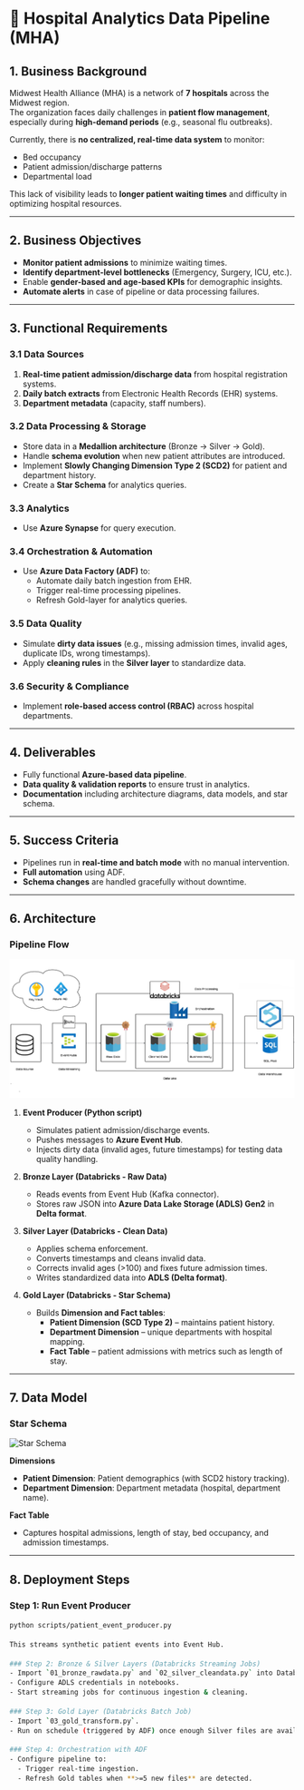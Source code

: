 # 🏥 Hospital Analytics Data Pipeline (MHA)

## 1. Business Background  
Midwest Health Alliance (MHA) is a network of **7 hospitals** across the Midwest region.  
The organization faces daily challenges in **patient flow management**, especially during **high-demand periods** (e.g., seasonal flu outbreaks).  

Currently, there is **no centralized, real-time data system** to monitor:  
- Bed occupancy  
- Patient admission/discharge patterns  
- Departmental load  

This lack of visibility leads to **longer patient waiting times** and difficulty in optimizing hospital resources.

---

## 2. Business Objectives  
- **Monitor patient admissions** to minimize waiting times.  
- **Identify department-level bottlenecks** (Emergency, Surgery, ICU, etc.).  
- Enable **gender-based and age-based KPIs** for demographic insights.  
- **Automate alerts** in case of pipeline or data processing failures.  

---

## 3. Functional Requirements  

### 3.1 Data Sources  
1. **Real-time patient admission/discharge data** from hospital registration systems.  
2. **Daily batch extracts** from Electronic Health Records (EHR) systems.  
3. **Department metadata** (capacity, staff numbers).  

### 3.2 Data Processing & Storage  
- Store data in a **Medallion architecture** (Bronze → Silver → Gold).  
- Handle **schema evolution** when new patient attributes are introduced.  
- Implement **Slowly Changing Dimension Type 2 (SCD2)** for patient and department history.  
- Create a **Star Schema** for analytics queries.  

### 3.3 Analytics  
- Use **Azure Synapse** for query execution.  

### 3.4 Orchestration & Automation  
- Use **Azure Data Factory (ADF)** to:  
  - Automate daily batch ingestion from EHR.  
  - Trigger real-time processing pipelines.  
  - Refresh Gold-layer for analytics queries.  

### 3.5 Data Quality  
- Simulate **dirty data issues** (e.g., missing admission times, invalid ages, duplicate IDs, wrong timestamps).  
- Apply **cleaning rules** in the **Silver layer** to standardize data.  

### 3.6 Security & Compliance  
- Implement **role-based access control (RBAC)** across hospital departments.  

---

## 4. Deliverables  
- Fully functional **Azure-based data pipeline**.  
- **Data quality & validation reports** to ensure trust in analytics.  
- **Documentation** including architecture diagrams, data models, and star schema.  

---

## 5. Success Criteria  
- Pipelines run in **real-time and batch mode** with no manual intervention.  
- **Full automation** using ADF.  
- **Schema changes** are handled gracefully without downtime.  

---

## 6. Architecture  

### Pipeline Flow  
![Pipeline Architecture](./assets/arch_diag.jpg)

1. **Event Producer (Python script)**  
   - Simulates patient admission/discharge events.  
   - Pushes messages to **Azure Event Hub**.  
   - Injects dirty data (invalid ages, future timestamps) for testing data quality handling.  

2. **Bronze Layer (Databricks - Raw Data)**  
   - Reads events from Event Hub (Kafka connector).  
   - Stores raw JSON into **Azure Data Lake Storage (ADLS) Gen2** in **Delta format**.  

3. **Silver Layer (Databricks - Clean Data)**  
   - Applies schema enforcement.  
   - Converts timestamps and cleans invalid data.  
   - Corrects invalid ages (>100) and fixes future admission times.  
   - Writes standardized data into **ADLS (Delta format)**.  

4. **Gold Layer (Databricks - Star Schema)**  
   - Builds **Dimension and Fact tables**:  
     - **Patient Dimension (SCD Type 2)** – maintains patient history.  
     - **Department Dimension** – unique departments with hospital mapping.  
     - **Fact Table** – patient admissions with metrics such as length of stay.  

---

## 7. Data Model  

### Star Schema  
![Star Schema](./assets/healthcare-starschema.png)

**Dimensions**  
- **Patient Dimension**: Patient demographics (with SCD2 history tracking).  
- **Department Dimension**: Department metadata (hospital, department name).  

**Fact Table**  
- Captures hospital admissions, length of stay, bed occupancy, and admission timestamps.  

---

## 8. Deployment Steps  

### Step 1: Run Event Producer  
```bash
python scripts/patient_event_producer.py

This streams synthetic patient events into Event Hub.

### Step 2: Bronze & Silver Layers (Databricks Streaming Jobs)
- Import `01_bronze_rawdata.py` and `02_silver_cleandata.py` into Databricks.  
- Configure ADLS credentials in notebooks.  
- Start streaming jobs for continuous ingestion & cleaning.  

### Step 3: Gold Layer (Databricks Batch Job)
- Import `03_gold_transform.py`.  
- Run on schedule (triggered by ADF) once enough Silver files are available.  

### Step 4: Orchestration with ADF
- Configure pipeline to:  
  - Trigger real-time ingestion.  
  - Refresh Gold tables when **>=5 new files** are detected.  
